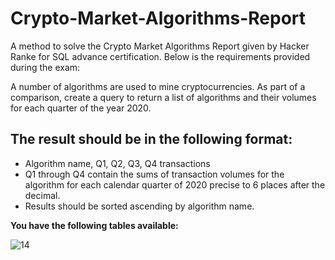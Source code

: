 # Crypto-Market-Algorithms-Report
A method to solve the Crypto Market Algorithms Report given by Hacker Ranke for SQL advance certification.
Below is the requirements provided during the exam:

A number of algorithms are used to mine cryptocurrencies. As part of a comparison,
create a query to return a list of algorithms and their volumes for each quarter of the
year 2020.

## The result should be in the following format:
- Algorithm name, Q1, Q2, Q3, Q4 transactions
- Q1 through Q4 contain the sums of transaction volumes for the algorithm for each
calendar quarter of 2020 precise to 6 places after the decimal.
- Results should be sorted ascending by algorithm name.

**You have the following tables available:**

  ![14](https://github.com/user-attachments/assets/82738808-6c8a-4334-963f-1f4f5c1c40c0)
